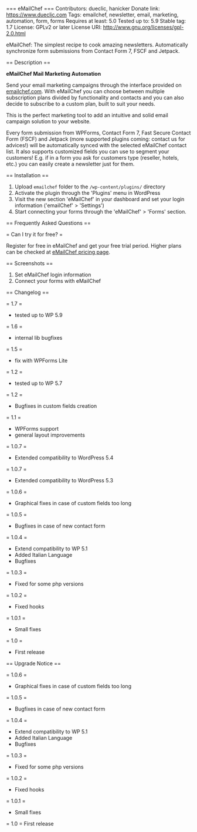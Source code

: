 === eMailChef ===
Contributors: dueclic, hanicker
Donate link: https://www.dueclic.com
Tags: emailchef, newsletter, email, marketing, automation, form, forms
Requires at least: 5.0
Tested up to: 5.9
Stable tag: 1.7
License: GPLv2 or later
License URI: http://www.gnu.org/licenses/gpl-2.0.html

eMailChef: The simplest recipe to cook amazing newsletters. Automatically synchronize form submissions from Contact Form 7, FSCF and Jetpack.

== Description ==

**eMailChef Mail Marketing Automation**

Send your email marketing campaigns through the interface provided on [emailchef.com](https://emailchef.com).
With eMailChef you can choose between multiple subscription plans divided by functionality and contacts and you can also decide to subscribe to a custom plan, built to suit your needs.

This is the perfect marketing tool to add an intuitive and solid email campaign solution to your website.

Every form submission from WPForms, Contact Form 7, Fast Secure Contact Form (FSCF) and Jetpack (more supported plugins coming: contact us for advices!) will be automatically synced with the selected eMailChef contact list.
It also supports customized fields you can use to segment your customers! E.g. if in a form you ask for customers type (reseller, hotels, etc.) you can easily create a newsletter just for them.

== Installation ==

1. Upload `emailchef` folder to the `/wp-content/plugins/` directory
2. Activate the plugin through the 'Plugins' menu in WordPress
3. Visit the new section 'eMailChef' in your dashboard and set your login information ('emailChef' > 'Settings')
4. Start connecting your forms through the 'eMailChef' > 'Forms' section.

== Frequently Asked Questions ==

= Can I try it for free? =

Register for free in eMailChef and get your free trial period. Higher plans can be checked at [eMailChef pricing page](https://emailchef.com/pricing/).

== Screenshots ==

1. Set eMailChef login information
2. Connect your forms with eMailChef

== Changelog ==

= 1.7 =
* tested up to WP 5.9

= 1.6 =
* internal lib bugfixes

= 1.5 =
* fix with WPForms Lite

= 1.2 =
* tested up to WP 5.7

= 1.2 =
* Bugfixes in custom fields creation

= 1.1 =
* WPForms support
* general layout improvements

= 1.0.7 =
* Extended compatibility to WordPress 5.4

= 1.0.7 =
* Extended compatibility to WordPress 5.3

= 1.0.6 =
* Graphical fixes in case of custom fields too long

= 1.0.5 =
* Bugfixes in case of new contact form

= 1.0.4 =
* Extend compatibility to WP 5.1
* Added Italian Language
* Bugfixes

= 1.0.3 =
* Fixed for some php versions

= 1.0.2 =
* Fixed hooks

= 1.0.1 =
* Small fixes

= 1.0 =
* First release

== Upgrade Notice ==

= 1.0.6 =
* Graphical fixes in case of custom fields too long

= 1.0.5 =
* Bugfixes in case of new contact form

= 1.0.4 =
* Extend compatibility to WP 5.1
* Added Italian Language
* Bugfixes

= 1.0.3 =
* Fixed for some php versions

= 1.0.2 =
* Fixed hooks

= 1.0.1 =
* Small fixes

= 1.0 =
First release
